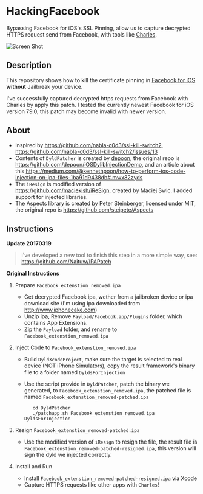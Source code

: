 
# HackingFacebook

Bypassing Facebook for iOS's SSL Pinning, allow us to capture decrypted HTTPS request send from Facebook, with tools like [Charles](https://www.charlesproxy.com/).

![Screen Shot](https://raw.githubusercontent.com/Naituw/HackingFacebook/master/screenshot.png)

## Description

This repository shows how to kill the certificate pinning in [Facebook for iOS](https://itunes.apple.com/cn/app/facebook/id284882215?mt=8) **without** Jailbreak your device.

I've successfully captured decrypted https requests from Facebook with Charles by apply this patch. I tested the currently newest Facebook for iOS version 79.0, this patch may become invalid with newer version.

## About
- Inspired by https://github.com/nabla-c0d3/ssl-kill-switch2, https://github.com/nabla-c0d3/ssl-kill-switch2/issues/13
- Contents of `DyldPatcher` is created by [depoon](https://github.com/depoon), the original repo is https://github.com/depoon/iOSDylibInjectionDemo, and an article about this https://medium.com/@kennethpoon/how-to-perform-ios-code-injection-on-ipa-files-1ba91d9438db#.mwx82zyds
- The `iResign` is modified version of https://github.com/maciekish/iReSign, created by Maciej Swic. I added support for injected libraries.
- The Aspects library is created by Peter Steinberger, licensed under MIT, the original repo is https://github.com/steipete/Aspects

## Instructions

**Update 20170319**

> I've developed a new tool to finish this step in a more simple way, see:
> https://github.com/Naituw/IPAPatch

**Original Instructions**

1. Prepare `Facebook_extenstion_removed.ipa`
   - Get decrypted Facebook ipa, wether from  a jailbroken device or ipa download site (I'm using ipa downloaded from http://www.iphonecake.com)
   - Unzip ipa, Remove `Payload/Facebook.app/Plugins` folder, which contains App Extensions.
   - Zip the `Payload` folder, and rename to `Facebook_extenstion_removed.ipa`

2. Inject Code to `Facebook_extenstion_removed.ipa`
   - Build `DyldXcodeProject`, make sure the target is selected to real device (NOT iPhone Simulators), copy the result framework's binary file to a folder named `DyldsForInjection`
   - Use the script provide in `DyldPatcher`, patch the binary we generated, to `Facebook_extenstion_removed.ipa`, the patched file is named `Facebook_extenstion_removed-patched.ipa`
     
            cd DyldPatcher
            ./patchapp.sh Facebook_extenstion_removed.ipa DyldsForInjection

3. Resign `Facebook_extenstion_removed-patched.ipa`
   - Use the modified version of `iResign` to resign the file, the result file is `Facebook_extenstion_removed-patched-resigned.ipa`, this version will sign the dyld we injected correctly.

4. Install and Run
   - Install `Facebook_extenstion_removed-patched-resigned.ipa` via Xcode
   - Capture HTTPS requests like other apps with `Charles`!

